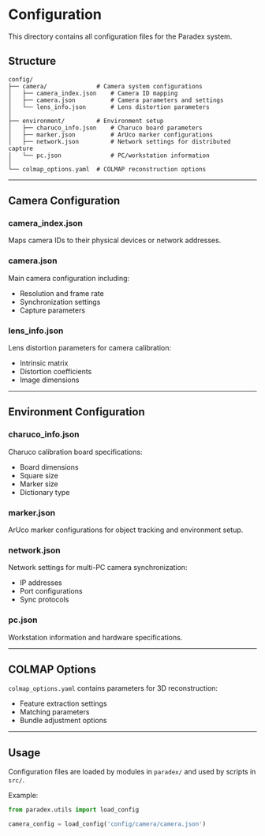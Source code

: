 # Configuration

This directory contains all configuration files for the Paradex system.

## Structure

```
config/
├── camera/              # Camera system configurations
│   ├── camera_index.json    # Camera ID mapping
│   ├── camera.json          # Camera parameters and settings
│   └── lens_info.json       # Lens distortion parameters
│
├── environment/         # Environment setup
│   ├── charuco_info.json    # Charuco board parameters
│   ├── marker.json          # ArUco marker configurations
│   ├── network.json         # Network settings for distributed capture
│   └── pc.json              # PC/workstation information
│
└── colmap_options.yaml  # COLMAP reconstruction options
```

---

## Camera Configuration

### camera_index.json
Maps camera IDs to their physical devices or network addresses.

### camera.json
Main camera configuration including:
- Resolution and frame rate
- Synchronization settings
- Capture parameters

### lens_info.json
Lens distortion parameters for camera calibration:
- Intrinsic matrix
- Distortion coefficients
- Image dimensions

---

## Environment Configuration

### charuco_info.json
Charuco calibration board specifications:
- Board dimensions
- Square size
- Marker size
- Dictionary type

### marker.json
ArUco marker configurations for object tracking and environment setup.

### network.json
Network settings for multi-PC camera synchronization:
- IP addresses
- Port configurations
- Sync protocols

### pc.json
Workstation information and hardware specifications.

---

## COLMAP Options

`colmap_options.yaml` contains parameters for 3D reconstruction:
- Feature extraction settings
- Matching parameters
- Bundle adjustment options

---

## Usage

Configuration files are loaded by modules in `paradex/` and used by scripts in `src/`.

Example:
```python
from paradex.utils import load_config

camera_config = load_config('config/camera/camera.json')
```